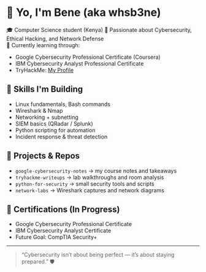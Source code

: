 # 👋 Yo, I'm Bene (aka whsb3ne)

🎓 Computer Science student (Kenya) 
🔐 Passionate about Cybersecurity, Ethical Hacking, and Network Defense  
🚀 Currently learning through:
- Google Cybersecurity Professional Certificate (Coursera)
- IBM Cybersecurity Analyst Professional Certificate
- TryHackMe: [My Profile](https://tryhackme.com/p/whsb3ne)

## 🧰 Skills I'm Building
- Linux fundamentals, Bash commands  
- Wireshark & Nmap  
- Networking + subnetting  
- SIEM basics (QRadar / Splunk)  
- Python scripting for automation  
- Incident response & threat detection

## 🧩 Projects & Repos
- `google-cybersecurity-notes` → my course notes and takeaways  
- `tryhackme-writeups` → lab walkthroughs and room analysis  
- `python-for-security` → small security tools and scripts  
- `network-labs` → Wireshark captures and network diagrams  

## 🏅 Certifications (In Progress)
- Google Cybersecurity Professional Certificate  
- IBM Cybersecurity Analyst Certificate  
- Future Goal: CompTIA Security+

---

> “Cybersecurity isn’t about being perfect — it’s about staying prepared.” 🛡️
